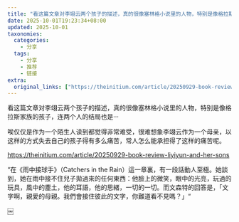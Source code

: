 ```yaml
---
title: "看这篇文章对李翊云两个孩子的描述，真的很像塞林格小说里的人物，特别是像格拉斯家族的孩子，连两个人的结局也是···"
date: 2025-10-01T19:23:34+08:00
updated: 2025-10-01
taxonomies:
  categories:
    - 分享
  tags:
    - 分享
    - 推荐
    - 链接
extra:
  original_links: ["https://theinitium.com/article/20250929-book-review-liyiyun-and-her-"]
---
```


看这篇文章对李翊云两个孩子的描述，真的很像塞林格小说里的人物，特别是像格拉斯家族的孩子，连两个人的结局也是···

唉仅仅是作为一个陌生人读到都觉得非常难受，很难想象李翊云作为一个母亲，以这样的方式失去自己的孩子得有多么痛苦，常人怎么能承担得了这样的痛苦呢。

https://theinitium.com/article/20250929-book-review-liyiyun-and-her-sons

“在《雨中接球手》（Catchers in the Rain）這一章裏，有一段話動人至極。她談到，她在雨中接不住兒子拋過來的任何東西：他臉上的微笑，眼中的光亮，玩過的玩具，風中的塵土，他的耳語，他的思緒，一切的一切。而文森特的回答是，「文字啊，親愛的母親。我們會接住彼此的文字，你難道看不見嗎？」“

￼

